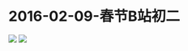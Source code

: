 # 2016-02-09-春节B站初二
![](https://bilicover2016.github.io/Android/2016-02-09-春节B站初二.png)
![](https://bilicover2016.github.io/PC/2016-02-09.jpg)
